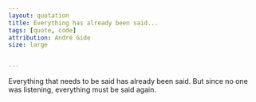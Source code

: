 ```yaml
---
layout: quotation
title: Everything has already been said...
tags: [quote, code]
attribution: André Gide
size: large


---
```


Everything that needs to be said has already been said. But since no one was listening, everything must be said again.
